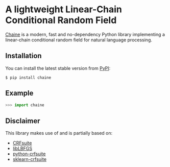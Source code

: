 # A lightweight Linear-Chain Conditional Random Field

[Chaine](https://severinsimmler.github.io/chaine) is a modern, fast and no-dependency Python library implementing a linear-chain conditional random field for natural language processing.


## Installation

You can install the latest stable version from [PyPI](https://pypi.org/project/chaine):

```
$ pip install chaine
```

## Example

```python
>>> import chaine
```


## Disclaimer

This library makes use of and is partially based on:

- [CRFsuite](https://github.com/chokkan/crfsuite)
- [libLBFGS](https://github.com/chokkan/liblbfgs)
- [python-crfsuite](https://github.com/scrapinghub/python-crfsuite)
- [sklearn-crfsuite](https://github.com/TeamHG-Memex/sklearn-crfsuite)
